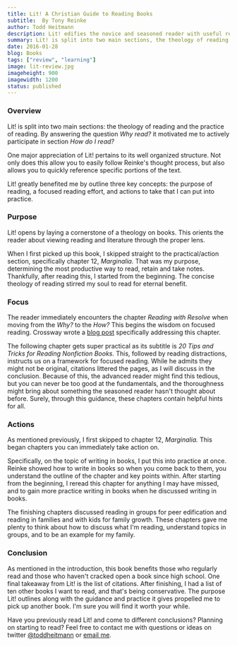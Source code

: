 ```yaml
---
title: Lit! A Christian Guide to Reading Books
subtitle:  By Tony Reinke
author: Todd Heitmann
description: Lit! edifies the novice and seasoned reader with useful reflection on purpose, focus, and practice. It helps us see literature enlightened by the Light of the world.
summary: Lit! is split into two main sections, the theology of reading and the practice of reading. By answering the question Why read? it motivated me to actively participate in section How do I read? One major appreciation of Lit! pertains to its well organized structure. Not only does this allow you to easily follow Reinke's thought process, but also allows you to quickly reference specific portions of the text.
date: 2016-01-28
blog: Books
tags: ["review", "learning"]
image: lit-review.jpg
imageheight: 900
imagewidth: 1200
status: published
---
```


### Overview

Lit! is split into two main sections: the theology of reading and the practice of reading. By answering the question *Why read?* it motivated me to actively participate in section *How do I read?*

One major appreciation of Lit! pertains to its well organized structure. Not only does this allow you to easily follow Reinke's thought process, but also allows you to quickly reference specific portions of the text.

Lit! greatly benefited me by outline three key concepts: the purpose of reading, a focused reading effort, and actions to take that I can put into practice.

### Purpose

Lit! opens by laying a cornerstone of a theology on books. This orients the reader about viewing reading and literature through the proper lens.

When I first picked up this book, I skipped straight to the practical/action section, specifically chapter 12, *Marginalia.* That was my purpose, determining the most productive way to read, retain and take notes. Thankfully, after reading this, I started from the beginning. The concise theology of reading stirred my soul to read for eternal benefit.  

### Focus

The reader immediately encounters the chapter *Reading with Resolve* when moving from the *Why?* to the *How?* This begins the wisdom on focused reading. Crossway wrote a [blog post](https://www.crossway.org/blog/2011/09/how-do-you-prioritize-what-you-read/) specifically addressing this chapter.

The following chapter gets super practical as its subtitle is *20 Tips and Tricks for Reading Nonfiction Books.* This, followed by reading distractions, instructs us on a framework for focused reading. While he admits they might not be original, citations littered the pages, as I will discuss in the conclusion. Because of this, the advanced reader might find this tedious, but you can never be too good at the fundamentals, and the thoroughness might bring about something the seasoned reader hasn't thought about before. Surely, through this guidance, these chapters contain helpful hints for all.

### Actions

As mentioned previously, I first skipped to chapter 12, *Marginalia.* This began chapters you can immediately take action on.

Specifically, on the topic of writing in books, I put this into practice at once. Reinke showed how to write in books so when you come back to them, you understand the outline of the chapter and key points within. After starting from the beginning, I reread this chapter for anything I may have missed, and to gain more practice writing in books when he discussed writing in books.

The finishing chapters discussed reading in groups for peer edification and reading in families and with kids for family growth. These chapters gave me plenty to think about how to discuss what I'm reading, understand topics in groups, and to be an example for my family.

### Conclusion

As mentioned in the introduction, this book benefits those who regularly read and those who haven't cracked open a book since high school. One final takeaway from Lit! is the list of citations. After finishing, I had a list of ten other books I want to read, and that's being conservative. The purpose Lit! outlines along with the guidance and practice it gives propelled me to pick up another book. I'm sure you will find it worth your while.

Have you previously read Lit! and come to different conclusions? Planning on starting to read? Feel free to contact me with questions or ideas on twitter [@toddheitmann](https://twitter.com/toddheitmann) or [email me](mailto:me@toddheitmann.com).
